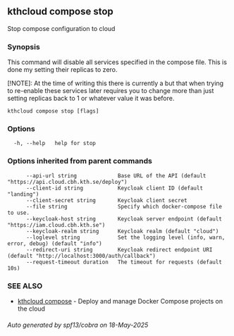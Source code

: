 ## kthcloud compose stop

Stop compose configuration to cloud

### Synopsis


This command will disable all services specified in the compose file. This is done my setting their replicas to zero.

[!NOTE]: At the time of writing this there is currently a but that when trying to re-enable these services later requires you to change more than just setting replicas back to 1 or whatever value it was before.

```
kthcloud compose stop [flags]
```

### Options

```
  -h, --help   help for stop
```

### Options inherited from parent commands

```
      --api-url string             Base URL of the API (default "https://api.cloud.cbh.kth.se/deploy")
      --client-id string           Keycloak client ID (default "landing")
      --client-secret string       Keycloak client secret
      --file string                Specify which docker-compose file to use.
      --keycloak-host string       Keycloak server endpoint (default "https://iam.cloud.cbh.kth.se")
      --keycloak-realm string      Keycloak realm (default "cloud")
      --loglevel string            Set the logging level (info, warn, error, debug) (default "info")
      --redirect-uri string        Keycloak redirect endpoint URI (default "http://localhost:3000/auth/callback")
      --request-timeout duration   The timeout for requests (default 10s)
```

### SEE ALSO

* [kthcloud compose](kthcloud_compose.md)	 - Deploy and manage Docker Compose projects on the cloud

###### Auto generated by spf13/cobra on 18-May-2025
